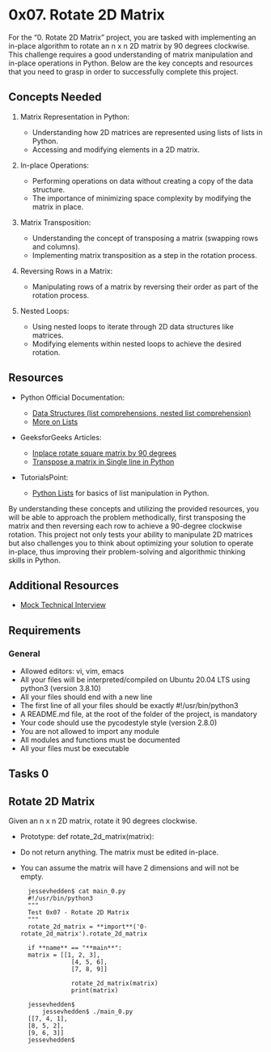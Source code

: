 # 0x07. Rotate 2D Matrix

For the “0. Rotate 2D Matrix” project, you are tasked with implementing an in-place algorithm to rotate an n x n 2D matrix by 90 degrees clockwise. This challenge requires a good understanding of matrix manipulation and in-place operations in Python. Below are the key concepts and resources that you need to grasp in order to successfully complete this project.

## Concepts Needed

1. Matrix Representation in Python:

    - Understanding how 2D matrices are represented using lists of lists in Python.
    - Accessing and modifying elements in a 2D matrix.

2. In-place Operations:

    - Performing operations on data without creating a copy of the data structure.
    - The importance of minimizing space complexity by modifying the matrix in place.

3. Matrix Transposition:

    - Understanding the concept of transposing a matrix (swapping rows and columns).
    - Implementing matrix transposition as a step in the rotation process.

4. Reversing Rows in a Matrix:

    - Manipulating rows of a matrix by reversing their order as part of the rotation process.

5. Nested Loops:
    - Using nested loops to iterate through 2D data structures like matrices.
    - Modifying elements within nested loops to achieve the desired rotation.

## Resources

- Python Official Documentation:

  - [Data Structures (list comprehensions, nested list comprehension)](https://intranet.alxswe.com/rltoken/eZc_ELGxUgkuc4kkE_fd7Q)
  - [More on Lists](https://intranet.alxswe.com/rltoken/0ORj179giGhGe8jpcxBkXg)

- GeeksforGeeks Articles:

  - [Inplace rotate square matrix by 90 degrees](https://intranet.alxswe.com/rltoken/9T8w4mtiIIRDtfLSmEmrLA)
  - [Transpose a matrix in Single line in Python](https://intranet.alxswe.com/rltoken/JdIFvtej2hMW-Wd9ABHMOA)

- TutorialsPoint:
  - [Python Lists](https://intranet.alxswe.com/rltoken/rFmzUTpaLGqDXjGA6D9eYw) for basics of list manipulation in Python.

By understanding these concepts and utilizing the provided resources, you will be able to approach the problem methodically, first transposing the matrix and then reversing each row to achieve a 90-degree clockwise rotation. This project not only tests your ability to manipulate 2D matrices but also challenges you to think about optimizing your solution to operate in-place, thus improving their problem-solving and algorithmic thinking skills in Python.

## Additional Resources

- [Mock Technical Interview](https://intranet.alxswe.com/rltoken/4GPWA9C2AJHtpdGxuIHEPA)

## Requirements

### General

- Allowed editors: vi, vim, emacs
- All your files will be interpreted/compiled on Ubuntu 20.04 LTS using python3 (version 3.8.10)
- All your files should end with a new line
- The first line of all your files should be exactly #!/usr/bin/python3
- A README.md file, at the root of the folder of the project, is mandatory
- Your code should use the pycodestyle style (version 2.8.0)
- You are not allowed to import any module
- All modules and functions must be documented
- All your files must be executable

## Tasks 0

## Rotate 2D Matrix

Given an n x n 2D matrix, rotate it 90 degrees clockwise.

- Prototype: def rotate_2d_matrix(matrix):
- Do not return anything. The matrix must be edited in-place.
- You can assume the matrix will have 2 dimensions and will not be empty.

        jessevhedden$ cat main_0.py
        #!/usr/bin/python3
        """
        Test 0x07 - Rotate 2D Matrix
        """
        rotate_2d_matrix = **import**('0-rotate_2d_matrix').rotate_2d_matrix

        if **name** == "**main**":
        matrix = [[1, 2, 3],
                    [4, 5, 6],
                    [7, 8, 9]]

                    rotate_2d_matrix(matrix)
                    print(matrix)

        jessevhedden$
            jessevhedden$ ./main_0.py
        [[7, 4, 1],
        [8, 5, 2],
        [9, 6, 3]]
        jessevhedden$
